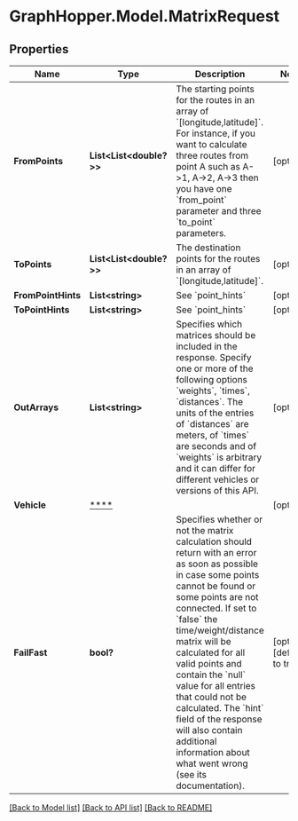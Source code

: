 # GraphHopper.Model.MatrixRequest
## Properties

Name | Type | Description | Notes
------------ | ------------- | ------------- | -------------
**FromPoints** | **List&lt;List&lt;double?&gt;&gt;** | The starting points for the routes in an array of &#x60;[longitude,latitude]&#x60;. For instance, if you want to calculate three routes from point A such as A-&gt;1, A-&gt;2, A-&gt;3 then you have one &#x60;from_point&#x60; parameter and three &#x60;to_point&#x60; parameters. | [optional] 
**ToPoints** | **List&lt;List&lt;double?&gt;&gt;** | The destination points for the routes in an array of &#x60;[longitude,latitude]&#x60;. | [optional] 
**FromPointHints** | **List&lt;string&gt;** | See &#x60;point_hints&#x60; | [optional] 
**ToPointHints** | **List&lt;string&gt;** | See &#x60;point_hints&#x60; | [optional] 
**OutArrays** | **List&lt;string&gt;** | Specifies which matrices should be included in the response. Specify one or more of the following options &#x60;weights&#x60;, &#x60;times&#x60;, &#x60;distances&#x60;. The units of the entries of &#x60;distances&#x60; are meters, of &#x60;times&#x60; are seconds and of &#x60;weights&#x60; is arbitrary and it can differ for different vehicles or versions of this API. | [optional] 
**Vehicle** | [****](.md) |  | [optional] 
**FailFast** | **bool?** | Specifies whether or not the matrix calculation should return with an error as soon as possible in case some points cannot be found or some points are not connected. If set to &#x60;false&#x60; the time/weight/distance matrix will be calculated for all valid points and contain the &#x60;null&#x60; value for all entries that could not be calculated. The &#x60;hint&#x60; field of the response will also contain additional information about what went wrong (see its documentation). | [optional] [default to true]

[[Back to Model list]](../README.md#documentation-for-models) [[Back to API list]](../README.md#documentation-for-api-endpoints) [[Back to README]](../README.md)

